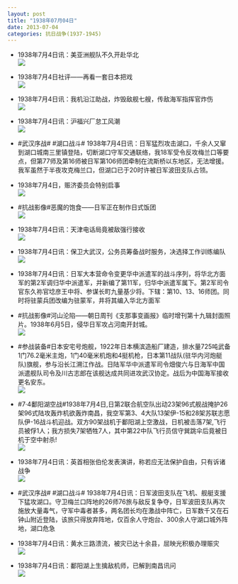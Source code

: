 ```yaml
---
layout: post
title: "1938年07月04日"
date: 2013-07-04
categories: 抗日战争(1937-1945)
---
```


<meta name="referrer" content="no-referrer" />

- 1938年7月4日讯：美亚洲舰队不久开赴华北 <br/><img src="https://ww1.sinaimg.cn/large/aca367d8jw1e6b55jfmcqj207c06caae.jpg" />

- 1938年7月4日社评——再看一套日本把戏 <br/><img src="https://ww4.sinaimg.cn/large/aca367d8jw1e6b3fol2mgj20c10qv781.jpg" />

- 1938年7月4日讯：我机沿江助战，炸毁敌舰七艘，传敌海军指挥官炸伤 <br/><img src="https://ww2.sinaimg.cn/large/aca367d8jw1e6b1oq03dsj20c10d1ac7.jpg" />

- 1938年7月4日讯：沪福兴厂怠工风潮 <br/><img src="https://ww4.sinaimg.cn/large/aca367d8jw1e6azy8siilj20c806pjs8.jpg" />

- #武汉序战# #湖口战斗# 1938年7月4日讯：日军猛烈攻击湖口，千余人又窜到湖口城南三里镇登陆，切断湖口守军交通联络，我18军受令反攻梅兰口等要点，但第77师及第16师被日军第106师团牵制在流斯桥以东地区，无法增援。我军虽然于半夜攻克梅兰口，但湖口已于20时许被日军波田支队占领。 

- 1938年7月4日，赈济委员会特别启事 <br/><img src="https://ww4.sinaimg.cn/large/aca367d8jw1e6avm6spa7j208e0uhwhf.jpg" />

- #抗战影像#恶魔的饱食——日军正在制作日式饭团 <br/><img src="https://ww2.sinaimg.cn/large/aca367d8jw1e6asqzttrij20eh0m8di5.jpg" />

- 1938年7月4日讯：天津电话局竟被敌强行接收 <br/><img src="https://ww1.sinaimg.cn/large/aca367d8jw1e6apjpiqa9j20c10tr0w7.jpg" />

- 1938年7月4日讯：保卫大武汉，公务员筹备战时服务，决选择工作训练编队 <br/><img src="https://ww1.sinaimg.cn/large/aca367d8jw1e6aoogu26dj20c10nomyx.jpg" />

- 1938年7月4日讯：日军大本营命令变更华中派遣军的战斗序列，将华北方面军的第2军调归华中派遣军，并新编了第11军，归华中派遣军属下。第2军司令官东久祢官埝彦王中将、参谋长町九量基少将。下辖：第10、13、16师团。同时将驻蒙兵团改编为驻蒙军，井将其编入华北方面军 

- #抗战影像#河山沦陷——朝日周刊《支那事变画报》临时增刊第十九辑封面照片。1938年6月5日，侵华日军攻占河南开封城。 <br/><img src="https://ww1.sinaimg.cn/large/aca367d8jw1e6alsw7uqej20h10p3dia.jpg" />

- #参战装备#日本安宅号炮舰，1922年日本横滨造船厂建造，排水量725吨武备1门76.2毫米主炮，1门40毫米机炮和4挺机枪，日本第11战队(驻华内河炮艇队)旗舰，参与沿长江溯江作战。日陆军华中派遣军司令畑俊六与日海军中国派遣舰队司令及川古志郎在该舰达成共同进攻武汉协定。战后为中国海军接收更名安东。 <br/><img src="https://ww4.sinaimg.cn/large/aca367d8jw1e6ak5se28zj20c10o3dgt.jpg" />

- #7·4鄱阳湖空战#1938年7月4日,日第2联合航空队出动23架96式舰战掩护26架96式陆攻轰炸机欲轰炸南昌，我空军第3、4大队13架伊-15和28架苏联志愿队伊-16战斗机迎战。双方90架战机于鄱阳湖上空激战，日机被击落7架,飞行员被俘1人；我方损失7架牺牲7人，其中第22中队飞行员信守巽跳伞后竟被日机于空中射杀! <br/><img src="https://ww3.sinaimg.cn/large/aca367d8jw1e6aiex4c9mj20c10qftao.jpg" />

- 1938年7月4日讯：英首相张伯伦发表演讲，称若应无法保护自由，只有诉诸战争 <br/><img src="https://ww1.sinaimg.cn/large/aca367d8jw1e6ahqrw0e4j20b30crwgg.jpg" />

- #武汉序战# #湖口战斗# 1938年7月4日讯：日军波田支队在飞机、舰艇支援下猛攻湖口。守卫梅兰口阵地的26师76旅与敌反复争夺，日军波田支队再次施放大量毒气，守军中毒者甚多，两名团长均在激战中阵亡，日军数千又在石钟山附近登陆，该旅只得放弃阵地，仅百余人守炮台、300余人守湖口城外阵地，湖口危急 

- 1938年7月4日讯：黄水三路溃流，被灾已达十余县，屈映光积极办理赈灾 <br/><img src="https://ww2.sinaimg.cn/large/aca367d8jw1e6ag0qnhxjj20c11dzgsc.jpg" />

- 1938年7月4日讯：鄱阳湖上生擒敌机师，已解到南昌讯问 <br/><img src="https://ww3.sinaimg.cn/large/aca367d8jw1e6af5j0c2wj20c10okwgm.jpg" />

